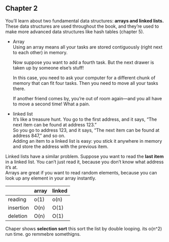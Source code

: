 ## Chapter 2

You’ll learn about two fundamental data structures: **arrays and linked lists.**  
 These data structures are used throughout the book, and they’re used to make more advanced data structures like hash tables (chapter 5).

- Array  
  Using an array means all your tasks are stored contiguously (right next to each other) in memory.

  Now suppose you want to add a fourth task. But the next drawer is taken up by someone else’s stuff!

  In this case, you need to ask your computer for a different chunk of memory that can fit four tasks. Then you need to move all your tasks there.

  If another friend comes by, you’re out of room again—and you all have to move a second time! What a pain.

- linked list  
  It’s like a treasure hunt. You go to the first address, and it says, “The next item can be found at address 123.”  
   So you go to address 123, and it says, “The next item can be found at address 847,” and so on.  
   Adding an item to a linked list is easy: you stick it anywhere in memory and store the address with the previous item.

Linked lists have a similar problem. Suppose you want to read the **last item** in a linked list. You can’t just read it, because you don’t know what address it’s at.  
Arrays are great if you want to read random elements, because you can look up any element in your array instantly. 

|  | array | linked | 
| --- | --- | ---| 
| reading | o(1) | o(n) |
| insertion | O(n) | O(1) |
| deletion | O(n) | O(1) |


Chaper shows **selection sort** this sort the list by double looping. its o(n^2) run time. go remmebre somethigns. 
